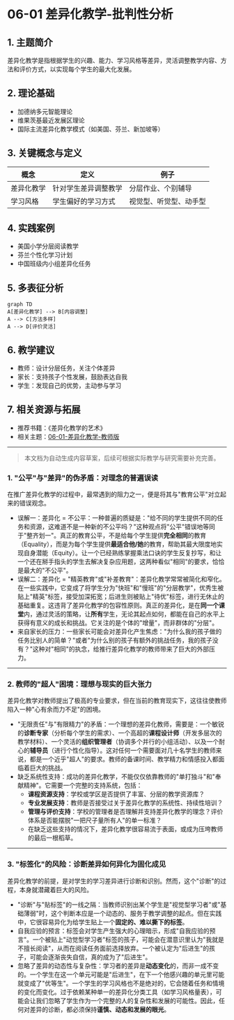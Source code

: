# 06-01 差异化教学-批判性分析

## 1. 主题简介
差异化教学是指根据学生的兴趣、能力、学习风格等差异，灵活调整教学内容、方法和评价方式，以实现每个学生的最大化发展。

## 2. 理论基础
- 加德纳多元智能理论
- 维果茨基最近发展区理论
- 国际主流差异化教学模式（如美国、芬兰、新加坡等）

## 3. 关键概念与定义
| 概念 | 定义 | 例子 |
|------|------|------|
| 差异化教学 | 针对学生差异调整教学 | 分层作业、个别辅导 |
| 学习风格 | 学生偏好的学习方式 | 视觉型、听觉型、动手型 |

## 4. 实践案例
- 美国小学分层阅读教学
- 芬兰个性化学习计划
- 中国班级内小组差异化任务

## 5. 多表征分析
```mermaid
graph TD
A[差异化教学] --> B[内容调整]
A --> C[方法多样]
A --> D[评价灵活]
```

## 6. 教学建议
- 教师：设计分层任务，关注个体差异
- 家长：支持孩子个性发展，鼓励表达自我
- 学生：发现自己的优势，主动参与学习

## 7. 相关资源与拓展
- 推荐书籍：《差异化教学的艺术》
- 相关主题：[06-01-差异化教学-教师版](../教师版/06-01-差异化教学-教师版.md)

---

> 本文档为自动生成内容草案，后续可根据实际教学与研究需要补充完善。

### 1. "公平"与"差异"的伪矛盾：对理念的普遍误读

在推广差异化教学的过程中，最常遇到的阻力之一，便是将其与"教育公平"对立起来的错误观念。

- 误解一：差异化 = 不公平：一种普遍的质疑是："给不同的学生提供不同的任务和资源，这难道不是一种新的不公平吗？"这种观点将"公平"错误地等同于"整齐划一"。真正的教育公平，不是给每个学生提供**完全相同**的教育（Equality），而是为每个学生提供**最适合他/她**的教育，帮助其最大限度地实现自身潜能（Equity）。让一个已经熟练掌握乘法口诀的学生反复抄写，和让一个还在掰手指头的学生去解决复杂应用题，这两种看似"相同"的要求，恰恰是最大的"不公平"。
- 误解二：差异化 = "精英教育"或"补差教育"：差异化教学常常被简化和窄化。在一些实践中，它变成了将学生分为"快班"和"慢班"的"分层教学"，优秀生被贴上"精英"标签，接受加深拓宽；后进生则被贴上"待优"标签，进行无休止的基础重复。这违背了差异化教学的包容性原则。真正的差异化，是在**同一个课堂**内，通过灵活的策略，让**所有**学生，无论其起点如何，都能在自己的水平上获得有意义的成长和挑战。它关注的是个体的"增量"，而非群体的"分层"。
- 来自家长的压力：一些家长可能会对差异化产生焦虑："为什么我的孩子做的任务比别人的简单？"或者"为什么别的孩子有额外的挑战任务，我的孩子没有？"这种对"相同"的执念，给推行差异化教学的教师带来了巨大的外部压力。

---

### 2. 教师的"超人"困境：理想与现实的巨大张力

差异化教学对教师提出了极高的专业要求，但在当前的教育现实下，这往往使教师陷入一种"心有余而力不足"的困境。

- "无限责任"与"有限精力"的矛盾：一个理想的差异化教师，需要是：一个敏锐的**诊断专家**（分析每个学生的需求）、一个高超的**课程设计师**（开发多层次的教学材料）、一个灵活的**组织管理者**（协调多个并行的小组活动）、以及一个耐心的**辅导员**（进行个性化指导）。这对任何一个需要面对几十名学生的教师来说，都是一个近乎"超人"的要求。教师的备课时间、教学精力和情感投入都面临着巨大的挑战。
- 缺乏系统性支持：成功的差异化教学，不能仅仅依靠教师的"单打独斗"和"奉献精神"。它需要一个完整的支持系统，包括：
  - **课程资源支持**：学校或学区是否提供了丰富、分层的教学资源库？
  - **专业发展支持**：教师是否接受过关于差异化教学的系统性、持续性培训？
  - **管理与评价支持**：学校的管理者是否理解并支持差异化教学的理念？评价体系是否能摆脱"一把尺子量所有人"的单一标准？
  - 在缺乏这些支持的情况下，差异化教学很容易流于表面，或成为压垮教师的最后一根稻草。

---

### 3. "标签化"的风险：诊断差异如何异化为固化成见

差异化教学的前提，是对学生的学习差异进行诊断和识别。然而，这个"诊断"的过程，本身就潜藏着巨大的风险。

- "诊断"与"贴标签"的一线之隔：当教师识别出某个学生是"视觉型学习者"或"基础薄弱"时，这个判断本应是一个动态的、服务于教学调整的起点。但在实践中，它很容易异化为给学生贴上一个**固定的、难以撕下的标签**。
- 自我应验的预言：标签会对学生产生强大的心理暗示，形成"自我应验的预言"。一个被贴上"动觉型学习者"标签的孩子，可能会在潜意识里认为"我就是不擅长阅读"，从而在阅读任务面前选择放弃。一个被认定为"后进生"的孩子，可能会逐渐丧失自信，真的成为了"后进生"。
- 忽略了差异的动态性与复杂性：学习者的差异是**动态变化**的，而非一成不变的。一个学生在这一个单元可能是"后进生"，在下一个他感兴趣的单元里可能就变成了"优等生"。一个学生的学习风格也不是绝对的，它会随着任务和情境的变化而变化。过于依赖某种单一的差异化分类工具（如学习风格量表），可能会让我们忽略了学生作为一个完整的人的复杂性和发展的可能性。因此，任何对差异的诊断，都必须保持**谨慎、动态和发展的眼光**。

